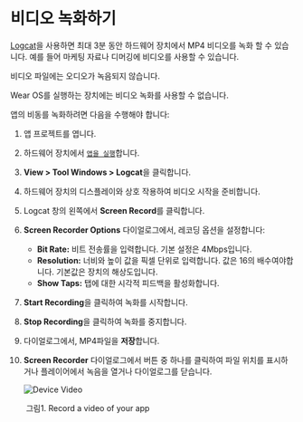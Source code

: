 # 비디오 녹화하기

[Logcat](https://developer.android.com/studio/debug/am-logcat.html?hl=ko)을 사용하면 최대 3분 동안 하드웨어 장치에서 MP4 비디오를 녹화 할 수 있습니다. 예를 들어 마케팅 자료나 디머깅에 비디오를 사용할 수 있습니다.

비디오 파일에는 오디오가 녹음되지 않습니다.

Wear OS를 실행하는 장치에는 비디오 녹화를 사용할 수 없습니다.

앱의 비동를 녹화하려면 다음을 수행해야 합니다:

1. 앱 프로젝트를 엽니다.

2. 하드웨어 장치에서 [`앱을 실행`](https://developer.android.com/studio/run/index.html?hl=ko#RunningApp)합니다.

3. **View > Tool Windows > Logcat**을 클릭합니다.

4. 하드웨어 장치의 디스플레이와 상호 작용하여 비디오 시작을 준비합니다.

5. Logcat 창의 왼쪽에서 **Screen Record**를 클릭합니다.

6. **Screen Recorder Options** 다이얼로그에서, 레코딩 옵션을 설정합니다:
   - **Bit Rate:** 비트 전송률을 입력합니다. 기본 설정은 4Mbps입니다.
   - **Resolution:** 너비와 높이 값을 픽셀 단위로 입력합니다. 값은 16의 배수여야합니다. 기본값은 장치의 해상도입니다.
   - **Show Taps:** 탭에 대한 시각적 피드백을 활성화합니다. 
   
7. **Start Recording**을 클릭하여 녹화를 시작합니다. 

8. **Stop Recording**을 클릭하여 녹화를 중지합니다. 

9. 다이얼로그에서, MP4파일을 **저장**합니다.

10. **Screen Recorder** 다이얼로그에서 버튼 중 하나를 클릭하여 파일 위치를 표시하거나 플레이어에서 녹음을 열거나 다이얼로그를 닫습니다.

    ![Device Video](https://developer.android.com/images/tools/am-video.jpg?hl=ko)

    ​														 그림1. Record a video of your app